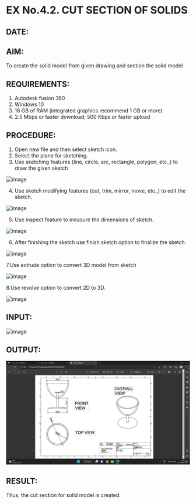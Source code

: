 # EX No.4.2. CUT SECTION OF SOLIDS
## DATE:

## AIM: 
To create the solid model from given drawing and section the solid model

## REQUIREMENTS: 
1. Autodesk fusion 360
2. Windows 10
3. 16 GB of RAM (integrated graphics recommend 1 GB or more)
4. 2.5 Mbps or faster download; 500 Kbps or faster upload 

## PROCEDURE:
1.	Open new file and then select sketch icon.
2.	Select the plane for sketching. 
3.	Use sketching features (line, circle, arc, rectangle, polygon, etc.,) to draw the given sketch

![image](https://user-images.githubusercontent.com/113594316/198826239-a3d6ffd5-d409-46b0-ba88-3312e89e9834.png)

4.	Use sketch modifying features (cut, trim, mirror, move, etc.,) to edit the sketch.

![image](https://user-images.githubusercontent.com/113594316/198826244-f377f387-16af-4f89-a57d-1808083ce178.png)

5.	Use inspect feature to measure the dimensions of sketch.

![image](https://user-images.githubusercontent.com/113594316/198826250-0e2f4985-18d7-4a07-8b1e-9c9fab11ea41.png)

6.	After finishing the sketch use finish sketch option to finalize the sketch.

![image](https://user-images.githubusercontent.com/113594316/198826257-ccfcfd0c-040a-459e-bb9f-93c375f9177f.png)

7.Use extrude option to convert 3D model from sketch

![image](https://user-images.githubusercontent.com/113594316/198826270-d55912b8-0a02-4b36-acb2-02e9b4b328fd.png)

 8.Use revolve option to convert 2D to 3D.
 
 ![image](https://user-images.githubusercontent.com/113594316/198826282-7a4844a8-0cb2-4573-8940-9a60356b7d04.png)

## INPUT:

![image](https://user-images.githubusercontent.com/113594316/199409656-c021c100-857a-4ae4-9752-9ae59465c9c2.png)

## OUTPUT:
![GitHub Logo](4.2.png)


## RESULT:
Thus, the cut section for solid model is created.


